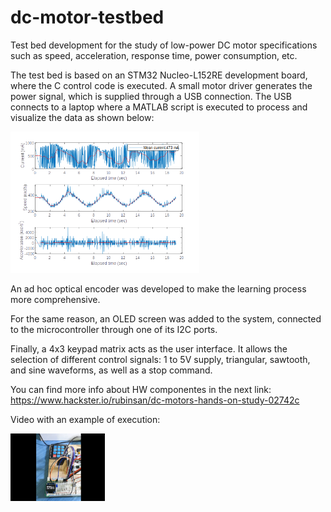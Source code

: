 # dc-motor-testbed

Test bed development for the study of low-power DC motor specifications such as speed, acceleration, response time, power consumption, etc.

The test bed is based on an STM32 Nucleo-L152RE development board, where the C control code is executed.
A small motor driver generates the power signal, which is supplied through a USB connection.
The USB connects to a laptop where a MATLAB script is executed to process and visualize the data as shown below:

<img src="./images/sine_plot.png" style="height: 60%; width: 60%;"/>

An ad hoc optical encoder was developed to make the learning process more comprehensive.

For the same reason, an OLED screen was added to the system, connected to the microcontroller through one of its I2C ports.

Finally, a 4x3 keypad matrix acts as the user interface. It allows the selection of different control signals: 1 to 5V supply, triangular, sawtooth, and sine waveforms, as well as a stop command.

You can find more info about HW componentes in the next link:
https://www.hackster.io/rubinsan/dc-motors-hands-on-study-02742c

Video with an example of execution:

<a href="https://www.youtube.com/watch?v=YV4XwpWuwdg">
<img src="./images/cover_2.png" style="height: 30%; width: 30%;"/></>

